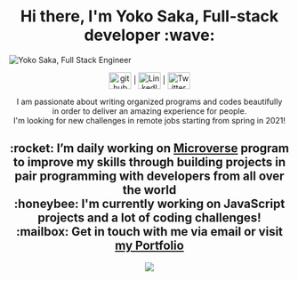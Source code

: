 <h1 align="center"> Hi there, I'm Yoko Saka, Full-stack developer :wave:</h1>
<img src="https://github.com/yocosaka/yocosaka/blob/master/header-bg.jpg" alt="Yoko Saka, Full Stack Engineer">
<p align="center">
<a href="https://github.com/https://github.com/yocosaka" target="blank"><img align="center" src='https://cdn.jsdelivr.net/npm/simple-icons@3.0.1/icons/github.svg' alt='github'  height="30" width="40"></a>  | <a href="https://www.linkedin.com/in/yokosaka/" target="blank"><img align="center" src="https://cdn.jsdelivr.net/npm/simple-icons@3.0.1/icons/linkedin.svg" alt="LinkedIn @yokosaka" height="30" width="40" /></a> | <a href="https://twitter.com/yocosaka" target="blank"><img align="center" src="https://cdn.jsdelivr.net/npm/simple-icons@3.0.1/icons/twitter.svg" alt="Twitter @yocosaka" height="30" width="40" /></a>
</p>

<p align="center">
  I am passionate about writing organized programs and codes beautifully <br>in order to deliver an amazing experience for people.<br>
  I'm looking for new challenges in remote jobs starting from spring in 2021!
</p>

<h2 align="center">
:rocket: I’m daily working on <a href="https://www.microverse.org/" target="_blank">Microverse</a> program to improve my skills through building projects in pair programming with developers from all over the world<br>
:honeybee: I'm currently working on JavaScript projects and a lot of coding challenges!<br>
:mailbox: Get in touch with me via email or visit <a href="https://yocosaka.com/" target="_blank">my Portfolio</a> 
</h2>

<p align="center">
<img src="https://github-readme-stats.vercel.app/api?username=yocosaka&count_private=true&show_icons=true&theme=default" align="center">
</p>
<!-- 
<h2 align="center">Recently Stats</h2>
<img src="https://github-readme-stats.vercel.app/api/top-langs/?username=yocosaka&compact=true">
<br>
<h2 align="center">Languages and Tools</h2>
<p align="center">Ruby | Ruby on Rails | React & Redux | JavaScript | Frontend</p> -->
